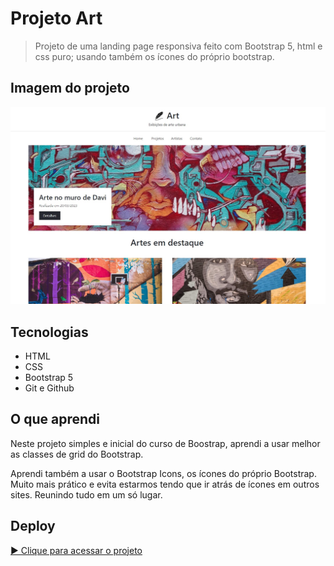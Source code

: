 # Projeto Art

> Projeto de uma landing page responsiva feito com Bootstrap 5, html e css puro; usando também os ícones do próprio bootstrap.

## Imagem do projeto

![art](./.github/art.jpg)

## Tecnologias

- HTML
- CSS
- Bootstrap 5
- Git e Github

## O que aprendi

Neste projeto simples e inicial do curso de Boostrap, aprendi a usar melhor as classes de grid do Bootstrap.

Aprendi também a usar o Bootstrap Icons, os ícones do próprio Bootstrap. Muito mais prático e evita estarmos tendo que ir atrás de ícones em outros sites. Reunindo tudo em um só lugar.

## Deploy
[▶ Clique para acessar o projeto](https://alysson-leite.github.io/projeto-landing-page-art/)
